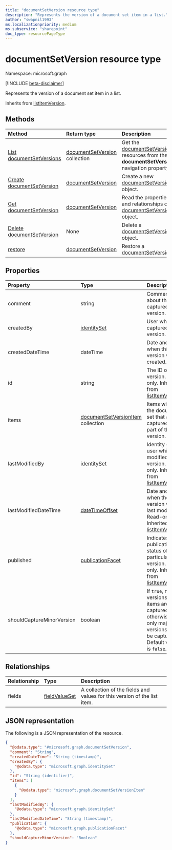 ```yaml
---
title: "documentSetVersion resource type"
description: "Represents the version of a document set item in a list."
author: "swapnil1993"
ms.localizationpriority: medium
ms.subservice: "sharepoint"
doc_type: resourcePageType
---
```


# documentSetVersion resource type

Namespace: microsoft.graph

[!INCLUDE [beta-disclaimer](../../includes/beta-disclaimer.md)]

Represents the version of a document set item in a list.

Inherits from [listItemVersion](../resources/listitemversion.md).

## Methods
|Method|Return type|Description|
|:---|:---|:---|
|[List documentSetVersions](../api/listitem-list-documentsetversions.md)|[documentSetVersion](../resources/documentsetversion.md) collection|Get the [documentSetVersion](../resources/documentsetversion.md) resources from the **documentSetVersions** navigation property.|
|[Create documentSetVersion](../api/listitem-post-documentsetversions.md)|[documentSetVersion](../resources/documentsetversion.md)|Create a new [documentSetVersion](../resources/documentsetversion.md) object.|
|[Get documentSetVersion](../api/documentsetversion-get.md)|[documentSetVersion](../resources/documentsetversion.md)|Read the properties and relationships of a [documentSetVersion](../resources/documentsetversion.md) object.|
|[Delete documentSetVersion](../api/documentsetversion-delete.md)|None|Delete a [documentSetVersion](../resources/documentsetversion.md) object.|
|[restore](../api/documentsetversion-restore.md)|[documentSetVersion](../resources/documentsetversion.md)|Restore a [documentSetVersion](../resources/documentsetversion.md).|


## Properties
|Property|Type|Description|
|:---|:---|:---|
| comment | string | Comment about the captured version.|
| createdBy   | [identitySet](../resources/identityset.md) | User who captured the version.|
| createdDateTime     | dateTime | Date and time when this version was created.|
| id                  | string                                               | The ID of the version. Read-only. Inherited from [listItemVersion](../resources/listitemversion.md).|
| items     | [documentSetVersionItem](../resources/documentsetversionitem.md) collection | Items within the document set that are captured as part of this version.|
| lastModifiedBy       | [identitySet](../resources/identityset.md)           | Identity of the user which last modified the version. Read-only. Inherited from [listItemVersion](../resources/listitemversion.md).|
| lastModifiedDateTime | [dateTimeOffset](../resources/timestamp.md)          | Date and time when the version was last modified. Read-only. Inherited from [listItemVersion](../resources/listitemversion.md).     |
| published            | [publicationFacet](../resources/publicationfacet.md) | Indicates the publication status of this particular version. Read-only. Inherited from [listItemVersion](../resources/listitemversion.md).| 
| shouldCaptureMinorVersion | boolean  | If `true`, minor versions of items are also captured; otherwise, only major versions will be captured. Default value is `false`.|

## Relationships
|Relationship|Type|Description|
|:---|:---|:---|
| fields        | [fieldValueSet](../resources/fieldvalueset.md) | A collection of the fields and values for this version of the list item. |

## JSON representation
The following is a JSON representation of the resource.
<!-- {
  "blockType": "resource",
  "keyProperty": "id",
  "@odata.type": "microsoft.graph.documentSetVersion",
  "baseType": "microsoft.graph.listItemVersion",
  "openType": false
}
-->
``` json
{
  "@odata.type": "#microsoft.graph.documentSetVersion",
  "comment": "String",
  "createdDateTime": "String (timestamp)",
  "createdBy": {
    "@odata.type": "microsoft.graph.identitySet"
  },
  "id": "String (identifier)",
  "items": [
    {
      "@odata.type": "microsoft.graph.documentSetVersionItem"
    }
  ],
  "lastModifiedBy": {
    "@odata.type": "microsoft.graph.identitySet"
  },
  "lastModifiedDateTime": "String (timestamp)",
  "publication": {
    "@odata.type": "microsoft.graph.publicationFacet"
  },
  "shouldCaptureMinorVersion": "Boolean"
}
```


